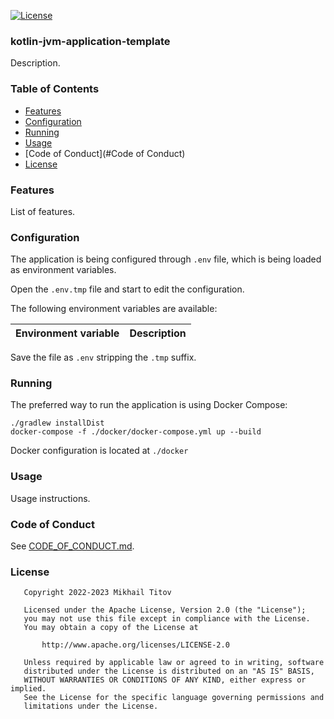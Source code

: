 [![License](https://img.shields.io/badge/License-Apache_2.0-blue.svg)](https://opensource.org/licenses/Apache-2.0)

[//]: # ([![Java CI with Gradle]&#40;https://github.com/d1snin/kotlin-jvm-application-template/actions/workflows/gradle.yml/badge.svg?branch=main&#41;]&#40;https://github.com/d1snin/kotlin-jvm-application-template/actions/workflows/gradle.yml&#41;)

### kotlin-jvm-application-template

Description.

### Table of Contents

- [Features](#Features)
- [Configuration](#Configuration)
- [Running](#Running)
- [Usage](#Usage)
- [Code of Conduct](#Code of Conduct)
- [License](#License)

### Features

List of features.

### Configuration

The application is being configured through `.env` file, which is
being loaded as environment variables.

Open the `.env.tmp` file and start to edit the configuration.

The following environment variables are available:

| Environment variable | Description |
|----------------------|-------------|

Save the file as `.env` stripping the `.tmp` suffix.

### Running

The preferred way to run the application is using Docker Compose:

```shell
./gradlew installDist
docker-compose -f ./docker/docker-compose.yml up --build
```

Docker configuration is located at `./docker`

### Usage

Usage instructions.

### Code of Conduct

See [CODE_OF_CONDUCT.md](./CODE_OF_CONDUCT.md).

### License

```
   Copyright 2022-2023 Mikhail Titov

   Licensed under the Apache License, Version 2.0 (the "License");
   you may not use this file except in compliance with the License.
   You may obtain a copy of the License at

       http://www.apache.org/licenses/LICENSE-2.0

   Unless required by applicable law or agreed to in writing, software
   distributed under the License is distributed on an "AS IS" BASIS,
   WITHOUT WARRANTIES OR CONDITIONS OF ANY KIND, either express or implied.
   See the License for the specific language governing permissions and
   limitations under the License.
```
